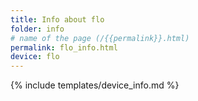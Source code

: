 ```yaml
---
title: Info about flo
folder: info
# name of the page (/{{permalink}}.html)
permalink: flo_info.html
device: flo
---
```

{% include templates/device_info.md %}
